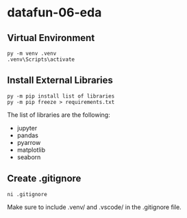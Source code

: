 # datafun-06-eda

## Virtual Environment
```shell
py -m venv .venv
.venv\Scripts\activate
```

## Install External Libraries
```shell
py -m pip install list of libraries
py -m pip freeze > requirements.txt
```
The list of libraries are the following:
-  jupyter
-  pandas
-  pyarrow
-  matplotlib
-  seaborn

## Create .gitignore
```shell
ni .gitignore
```
Make sure to include .venv/ and .vscode/ in the .gitignore file.